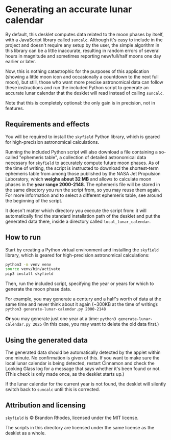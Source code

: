# Generating an accurate lunar calendar

By default, this desklet computes data related to the moon phases by itself,
with a JavaScript library called `suncalc`. Although it's easy to include
in the project and doesn't require any setup by the user, the simple algorithm
in this library can be a little inaccurate, resulting in random errors
of several hours in magnitude and sometimes reporting new/full/half moons
one day earlier or later.

Now, this is nothing catastrophic for the purposes of this application
(showing a little moon icon and occasionally a countdown to the next full moon),
but still, those who want more precise astronomical data can follow these
instructions and run the included Python script to generate an accurate
lunar calendar that the desklet will read instead of calling `suncalc`.

Note that this is completely optional: the only gain is in precision,
not in features.

## Requirements and effects

You will be required to install the `skyfield` Python library,
which is geared for high-precision astronomical calculations.

Running the included Python script will also download a file containing
a so-called "ephemeris table", a collection of detailed astronomical data
necessary for `skyfield` to accurately compute future moon phases.
As of the time of writing, the script is instructed to download
the shortest-term ephemeris table from among those published by the
NASA Jet Propulsion Laboratory, which **weighs about 32 MB**
and allows to calculate moon phases in the **year range 2000-2148**.
The ephemeris file will be stored in the same directory you run the script from,
so you may reuse them again.
For more information and to select a different ephemeris table,
see around the beginning of the script.

It doesn't matter which directory you execute the script from:
it will automatically find the standard installation path of the desklet
and put the generated data there, inside a directory called `local_lunar_calendar`.

## How to run

Start by creating a Python virtual environment and installing the `skyfield`
library, which is geared for high-precision astronomical calculations:
```bash
python3 -m venv venv
source venv/bin/activate
pip3 install skyfield
```

Then, run the included script, specifying the year or years for which
to generate the moon phase data.

For example, you may generate a century and a half's worth of data at the same time
and never think about it again (~300KB at the time of writing):
```python3 generate-lunar-calendar.py 2000-2148```

**Or** you may generate just one year at a time:
```python3 generate-lunar-calendar.py 2025```
(In this case, you may want to delete the old data first.)

## Using the generated data

The generated data should be automatically detected by the applet within one minute.
No confirmation is given of this.
If you want to make sure the local lunar calendar is being detected,
restart Cinnamon and check the Looking Glass log for a message that says
whether it's been found or not.
(This check is only made once, as the desklet starts up.)

If the lunar calendar for the current year is not found,
the desklet will silently switch back to `suncalc` until this is corrected.

## Attribution and licensing

`skyfield` is © Brandon Rhodes, licensed under the MIT license.

The scripts in this directory are licensed under the same license as the
desklet as a whole.